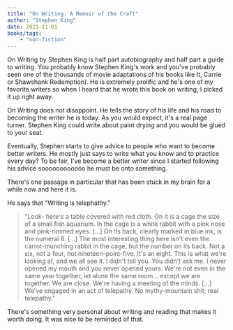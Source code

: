 ```yaml
---
title: "On Writing: A Memoir of the Craft"
author: "Stephen King"
date: 2021-11-01
books/tags:
    - "non-fiction"
---
```

On Writing by Stephen King is half part autobiography and half part a guide to writing. You probably know Stephen King's work and you've probably seen one of the thousands of movie adaptations of his books like It, Carrie or Shawshank Redemption). He is extremely prolific and he's one of my favorite writers so when I heard that he wrote this book on writing, I picked it up right away.

On Writing does not disappoint. He tells the story of his life and his road to becoming the writer he is today. As you would expect, it's a real page turner. Stephen King could write about paint drying and you would be glued to your seat.

Eventually, Stephen starts to give advice to people who want to become better writers. He mostly just says to write what you know and to practice every day? To be fair, I've become a better writer since I started following his advice soooooooooooo he must be onto something.

There's one passage in particular that has been stuck in my brain for a while now and here it is.

He says that "Writing is telephathy."

> "Look- here's a table covered with red cloth. On it is a cage the size of a small fish aquarium. In the cage is a white rabbit with a pink nose and pink-rimmed eyes. […] On its back, clearly marked in blue ink, is the numeral 8. […] The most interesting thing here isn't even the carrot-munching rabbit in the cage, but the number on its back. Not a six, not a four, not nineteen-point-five. It's an eight. This is what we're looking at, and we all see it. I didn't tell you. You didn't ask me. I never opened my mouth and you never opened yours. We're not even in the same year together, let alone the same room… except we are together. We are close. We're having a meeting of the minds. […] We've engaged in an act of telepathy. No mythy-mountain shit; real telepathy."

There's something very personal about writing and reading that makes it worth doing. It was nice to be reminded of that.

